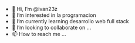 - 👋 Hi, I’m @ivan23z
- 👀 I’m interested in la programacion
- 🌱 I’m currently learning  desarrollo web full stack
- 💞️ I’m looking to collaborate on ...
- 📫 How to reach me ...

<!---
ivan23z/ivan23z is a ✨ special ✨ repository because its `README.md` (this file) appears on your GitHub profile.
You can click the Preview link to take a look at your changes.
--->
